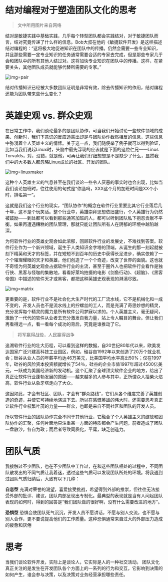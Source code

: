 结对编程对于塑造团队文化的思考
==============================

>文中所用图片来自网络

结对是敏捷实践中基础实践，几乎每个转型团队都会实践结对，对于敏捷团队而言，结对究竟传递了什么样的信息。Bob大叔在他的《敏捷软件开发》是这样描述结对编程的：“这将极大地促进知识在团队中的传播。仍然会需要一些专业知识，并且那些需要一定专业知识的任务通常需要合适的专家去完成，但是那些专家几乎会和团队中的所有其他人结过对。这将加快专业知识在团队中的传播。这样，在紧要关头，其他团队成员就能够代替所需要的专家。”

![img=pair](https://dn-linuxcn.qbox.me/data/attachment/album/201508/12/155325zzp0trmyacyfyunz.jpg)

结对传播知识已经被大多数团队证明是非常有效，除去传播知识的作用，结对编程还能为团队带来些什么变化？

# 英雄史观 vs. 群众史观
在日常工作中，我们谈论最多的是团队协作，可当我们开始讨论一些软件领域的成果、创新时，我们下意识的反应透露出却是与团队协作截然相反的信息，这些信息中弥漫着个人英雄主义的情愫。关于这一点，我们随便举了例子就可以得到验证，比如当我们说起Linux时，头脑中最先浮现的应该就是下面的这位仁兄——Linus Torvalds，对，没错，就是他，可再让我们仔细想想是不是缺少了什么，显然我们中的大多数人都忽略Linux成长的社区、开发的团队。

![img=linuxmaker](http://big5.thethirdmedia.com/g2b.aspx/image.thethirdmedia.com/Article/upload/200811/08111019311622.jpg)

这种个人英雄主义的气息甚至在我们谈论一些令人厌恶的事实时也会出现，比如当我们谈论加班时，往往使用的句式是“你造吗，XXX这个月的加班时间是XX个小时，排名第一”。

这就是我们这个行业的现实，“团队协作”的概念在软件行业里要比其它行业落后几十年，这不是个玩笑话。整个行业中，英雄崇拜思想依旧盛行，个人英雄行为仍然被鼓励——到处都可以看到那些通宵加班的人，都可以听到团队私下抱怨贡献不平衡。如果再遭遇糟糕的团队管理，那就只能让团队所有人在阴郁的环境中越陷越深。

为何软件行业的英雄史观会如此浓郁，回顾软件行业的发展史，不难找到答案。软件行业作为一个新兴领域，诞生于人类知识金字塔的顶端，从诞生的那一刻起就被刻下精英和天才的标签，并在短短不到百年的历史中获得长足进步，确实依赖了一个个璀璨耀眼的天才和英雄，他们创造了一个个奇迹，改变了世界的面貌。这也就不奇怪为何英雄史观会占据软件行业的主流，甚至于圈外人也把软件行业看作是独行侠、黑客与怪咖的集散地，看看好莱坞拍摄的电影《剑鱼行动》、《超脑》、《黑客帝国》中描述的软件天才或黑客，都把这种英雄史观表现的淋漓尽致。

![img=matrix](http://www.sdbeta.com/uploads/allimg/160416/232F33A6-0.jpg)

更重要的是，软件行业不是社会化大生产时代的工厂流水线，它不是机械化和一成不变的，开发人员也不是流水线上的拧螺丝的工人，而是充满了奇思妙想的精灵，充分发挥每个精灵的魔力是所有软件公司梦寐以求的。个人英雄主义，毫无疑问，激励了一代代的软件从业者去充分激发自我力量，站上令人瞩目的舞台。但让我们再看得远一点，看一看每个成功的背后，究竟是谁推动了它。

>将军赢得战役，人民赢得战争

追溯软件行业的壮大历程，可以看到这样的数据，自20世纪80年代以来，欧美发达国家广泛兴建高科技工业园区，例如，硅谷自1992年以来创造了20万个就业机会；硅谷从业人员的年薪平均达46万美元，比美国平均水平高出50%；仅在1997年，硅谷的风险资本投资额就增长了54％，硅谷的企业市值1997年超过4500亿美元，一跃成为美国经济新的发动机。这个汇聚了全球顶尖软件企业的地方，给出了真正让软件行业蓬勃发展的原因——越来越多的人参与其中，正所谓众人拾柴火焰高，软件行业从象牙塔走向了大众。

这因如此，才会有社区、团队，才会有“群众路线”，它们从各个维度完善了英雄创造的奇迹，并使它可持续地演进下去。所以在感慨英雄的伟大时，还需要思考真正让软件行业枝繁叶茂的力量——群众，也即是来自不同社区和团队的开发人员。

所以软件行业的团队协作完全不同于其他行业，它融合了个人英雄主义的绽放和团队协作的汇聚，任何片面地只注重某一方面的特质都会产生问题，前者造成了团队一盘散沙，各自为政；而后者导致同质化，平庸，缺乏创造力。

# 团队气质
我接触过不少团队，也在不少团队中工作过，在和这些团队相处的过程中，不同团队散发出的不同气质让我着迷，透过这些气质可以发现团队所处的环境。将我遇到过团队气质归纳后，大致有以下几种：

**自恋型** 充满对荣誉的渴望，喜爱接受挑战，希望得到外部的推崇，但往往无法接受外部的批评、建议，团队内部呈现出专制化。最典型的表现就是当有人问起团队表现的如何时，得到的回答是“我们团队做的很好啊，没有什么需要改进的地方”。

**恐惧型** 恐惧会使团队死气沉沉，开发人员不愿讲话，不愿与别人交流，也不愿与别人合作，更不要说提高他们的工作质量。这种恐惧通常来自过大的外部压力造成的疲惫和厌倦

# 思考
当我们谈论软件开发，实际上是谈论人，它实际是人的一种社交活动。
团队文化真正关注的是发生在开发团队各个方面上的一系列的行为和交互，它影响到决策的如何产生，谁会参与决策，以及决策对业务经营承担哪些责任。

